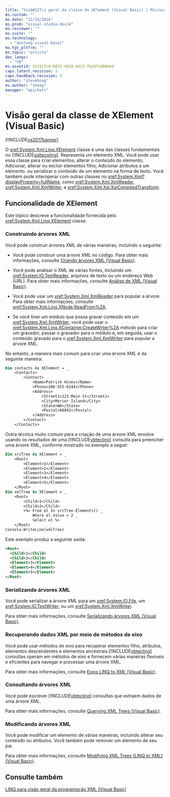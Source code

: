 ```yaml
---
title: "Vis&#227;o geral da classe de XElement (Visual Basic) | Microsoft Docs"
ms.custom: ""
ms.date: "12/14/2016"
ms.prod: "visual-studio-dev14"
ms.reviewer: ""
ms.suite: ""
ms.technology: 
  - "devlang-visual-basic"
ms.tgt_pltfrm: ""
ms.topic: "article"
dev_langs: 
  - "VB"
ms.assetid: 52331fcd-6023-4d19-b423-7b24f2d86ded
caps.latest.revision: 3
caps.handback.revision: 3
author: "stevehoag"
ms.author: "shoag"
manager: "wpickett"
---
```

# Vis&#227;o geral da classe de XElement (Visual Basic)
[!INCLUDE[vs2017banner](../../../../csharp/includes/vs2017banner.md)]

O <xref:System.Xml.Linq.XElement> classe é uma das classes fundamentais no [!INCLUDE[sqltecxlinq](../../../../csharp/programming-guide/concepts/linq/includes/sqltecxlinq_md.md)]. Representa um elemento XML. Você pode usar essa classe para criar elementos; alterar o conteúdo do elemento; Adicionar, alterar ou excluir elementos filho; Adicionar atributos a um elemento. ou serializar o conteúdo de um elemento na forma de texto. Você também pode interoperar com outras classes no <xref:System.Xml?displayProperty=fullName>, como <xref:System.Xml.XmlReader>, <xref:System.Xml.XmlWriter>, e <xref:System.Xml.Xsl.XslCompiledTransform>.  
  
## Funcionalidade de XElement  
 Este tópico descreve a funcionalidade fornecida pelo <xref:System.Xml.Linq.XElement> classe.  
  
### Construindo árvores XML  
 Você pode construir árvores XML de várias maneiras, incluindo o seguinte:  
  
-   Você pode construir uma árvore XML no código. Para obter mais informações, consulte [Criando árvores XML \(Visual Basic\)](../../../../visual-basic/programming-guide/concepts/linq/creating-xml-trees.md).  
  
-   Você pode analisar o XML de várias fontes, incluindo um <xref:System.IO.TextReader>, arquivos de texto ou um endereço Web \(URL\). Para obter mais informações, consulte [Análise de XML \(Visual Basic\)](../../../../visual-basic/programming-guide/concepts/linq/parsing-xml.md).  
  
-   Você pode usar um <xref:System.Xml.XmlReader> para popular a árvore. Para obter mais informações, consulte <xref:System.Xml.Linq.XNode.ReadFrom%2A>.  
  
-   Se você tiver um módulo que possa gravar conteúdo em um <xref:System.Xml.XmlWriter>, você pode usar o <xref:System.Xml.Linq.XContainer.CreateWriter%2A> método para criar um gravador, passar o gravador para o módulo e, em seguida, usar o conteúdo gravado para o <xref:System.Xml.XmlWriter> para popular a árvore XML.  
  
 No entanto, a maneira mais comum para criar uma árvore XML é da seguinte maneira:  
  
```vb  
Dim contacts As XElement = _  
    <Contacts>  
        <Contact>  
            <Name>Patrick Hines</Name>  
            <Phone>206-555-0144</Phone>  
            <Address>  
                <Street1>123 Main St</Street1>  
                <City>Mercer Island</City>  
                <State>WA</State>  
                <Postal>68042</Postal>  
            </Address>  
        </Contact>  
    </Contacts>  
```  
  
 Outra técnica muito comum para a criação de uma árvore XML envolve usando os resultados de uma [!INCLUDE[vbteclinq](../../../../csharp/includes/vbteclinq_md.md)] consulta para preencher uma árvore XML, conforme mostrado no exemplo a seguir:  
  
```vb  
Dim srcTree As XElement = _  
    <Root>  
        <Element>1</Element>  
        <Element>2</Element>  
        <Element>3</Element>  
        <Element>4</Element>  
        <Element>5</Element>  
    </Root>  
Dim xmlTree As XElement = _  
    <Root>  
        <Child>1</Child>  
        <Child>2</Child>  
        <%= From el In srcTree.Elements() _  
            Where el.Value > 2 _  
            Select el %>  
    </Root>  
Console.WriteLine(xmlTree)  
```  
  
 Este exemplo produz a seguinte saída:  
  
```xml  
<Root>  
  <Child>1</Child>  
  <Child>2</Child>  
  <Element>3</Element>  
  <Element>4</Element>  
  <Element>5</Element>  
</Root>  
```  
  
### Serializando árvores XML  
 Você pode serializar a árvore XML para um <xref:System.IO.File>, um <xref:System.IO.TextWriter>, ou um <xref:System.Xml.XmlWriter>.  
  
 Para obter mais informações, consulte [Serializando árvores XML \(Visual Basic\)](../../../../visual-basic/programming-guide/concepts/linq/serializing-xml-trees.md).  
  
### Recuperando dados XML por meio de métodos de eixo  
 Você pode usar métodos de eixo para recuperar elementos filho, atributos, elementos descendentes e elementos ancestrais.[!INCLUDE[vbteclinq](../../../../csharp/includes/vbteclinq_md.md)] consultas operam em métodos de eixo e fornecem várias maneiras flexíveis e eficientes para navegar e processar uma árvore XML.  
  
 Para obter mais informações, consulte [Eixos LINQ to XML \(Visual Basic\)](../../../../visual-basic/programming-guide/concepts/linq/linq-to-xml-axes.md).  
  
### Consultando árvores XML  
 Você pode escrever [!INCLUDE[vbteclinq](../../../../csharp/includes/vbteclinq_md.md)] consultas que extraem dados de uma árvore XML.  
  
 Para obter mais informações, consulte [Querying XML Trees \(Visual Basic\)](../../../../visual-basic/programming-guide/concepts/linq/querying-xml-trees.md).  
  
### Modificando árvores XML  
 Você pode modificar um elemento de várias maneiras, incluindo alterar seu conteúdo ou atributos. Você também pode remover um elemento de seu pai.  
  
 Para obter mais informações, consulte [Modifying XML Trees \(LINQ to XML\) \(Visual Basic\)](../../../../visual-basic/programming-guide/concepts/linq/modifying-xml-trees-linq-to-xml.md).  
  
## Consulte também  
 [LINQ para visão geral da programação XML \(Visual Basic\)](../../../../visual-basic/programming-guide/concepts/linq/linq-to-xml-programming-overview.md)